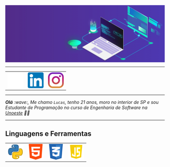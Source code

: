 <div>
<img align="center" alt="Header" src="https://github.com/DevLuxor08/DevLuxor08/blob/main/img/dev3.gif" />
</div>

<div><hr></div>

<div  margin-top="10" align="center">
<table>
<tr>
<td><a href="https://github.com/DevLuxor08" target=”_blank”><img src="https://github.com/DevLuxor08/DevLuxor08/blob/main/img/github2.png?raw=true" width="50px" height="50px"/></td> 
<td><a href="https://www.linkedin.com/in/lucas-silva-martines/" target=”_blank”><img src="https://github.com/DevLuxor08/DevLuxor08/blob/main/img/linkedin2.png?raw=true" width="50px" height="50px"/></td>
<td><a href="https://www.instagram.com/devluxor/" target=”_blank”><img src="https://github.com/DevLuxor08/DevLuxor08/blob/main/img/insta2.png?raw=true" width="50px" height="50px"/></td>
</tr>  
</table>    
</div>

<div><hr></div>
 
<div>
<i> <b>Olá</b> :wave:, Me chamo <code>Lucas</code>, tenho 21 anos, moro no interior de SP e sou Estudante de Programação no curso de Engenharia de Software na  <a href="https://www.unoeste.br/" target="_blank">Unoeste</a> 👨‍💻</i>
</div>

<div><hr></div>

<div>
 <h2> Linguagens e Ferramentas </h2>
<table>
<tr>
<td><a href="https://www.python.org/" target=”_blank”><img src="https://github.com/DevLuxor08/DevLuxor08/blob/main/img/python.png?raw=true" width="50px" height="50px"/></td>
 <td><a href="https://www.python.org/" target=”_blank”><img src="https://github.com/DevLuxor08/DevLuxor08/blob/main/img/HTML1.png?raw=true" width="50px" height="50px"/></td>
  <td><a href="https://www.python.org/" target=”_blank”><img src="https://github.com/DevLuxor08/DevLuxor08/blob/main/img/css3.png?raw=true" width="50px" height="50px"/></td>
<td><a href="https://www.python.org/" target=”_blank”><img src="https://github.com/DevLuxor08/DevLuxor08/blob/main/img/js.png?raw=true" width="50px" height="50px"/></td>
 
</tr>
</table>
</div>
